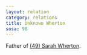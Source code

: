 ```yaml
---
layout: relation
category: relations
title: Unknown Wherton
sosa: 98
---
```


Father of [(49) Sarah Wherton](/49-sarah-wherton/).
